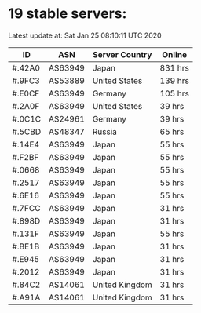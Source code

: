 # 19 stable servers:

Latest update at: Sat Jan 25 08:10:11 UTC 2020

| ID | ASN | Server Country | Online |
| -- | --- | -------------- | ------ |
| #.42A0 | AS63949 | Japan | 831 hrs |
| #.9FC3 | AS53889 | United States | 139 hrs |
| #.E0CF | AS63949 | Germany | 105 hrs |
| #.2A0F | AS63949 | United States | 39 hrs |
| #.0C1C | AS24961 | Germany | 39 hrs |
| #.5CBD | AS48347 | Russia | 65 hrs |
| #.14E4 | AS63949 | Japan | 55 hrs |
| #.F2BF | AS63949 | Japan | 55 hrs |
| #.0668 | AS63949 | Japan | 55 hrs |
| #.2517 | AS63949 | Japan | 55 hrs |
| #.6E16 | AS63949 | Japan | 55 hrs |
| #.7FCC | AS63949 | Japan | 31 hrs |
| #.898D | AS63949 | Japan | 31 hrs |
| #.131F | AS63949 | Japan | 55 hrs |
| #.BE1B | AS63949 | Japan | 31 hrs |
| #.E945 | AS63949 | Japan | 31 hrs |
| #.2012 | AS63949 | Japan | 31 hrs |
| #.84C2 | AS14061 | United Kingdom | 31 hrs |
| #.A91A | AS14061 | United Kingdom | 31 hrs |

